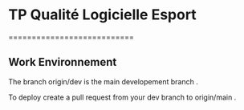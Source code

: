 # TP Qualité Logicielle Esport
===========================

Work Environnement
-----------------

The branch origin/dev is the main developement branch .

To deploy create a pull request from your dev branch to origin/main .
